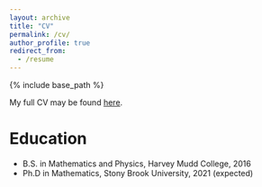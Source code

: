 ```yaml
---
layout: archive
title: "CV"
permalink: /cv/
author_profile: true
redirect_from:
  - /resume
---
```


{% include base_path %}

My full CV may be found [here](../CV/Matthew_Dannenberg_CV.pdf).

Education
======
* B.S. in Mathematics and Physics, Harvey Mudd College, 2016
* Ph.D in Mathematics, Stony Brook University, 2021 (expected)

<!---
Publications
======
  <ul>{% for post in site.publications %}
    {% include archive-single-cv.html %}
  {% endfor %}</ul>
  
Talks
======
  <ul>{% for post in site.talks %}
    {% include archive-single-talk-cv.html %}
  {% endfor %}</ul>
  
Teaching
======
  <ul>{% for post in site.teaching %}
   {% include archive-single-cv.html %}
  {% endfor %}</ul>
--->
